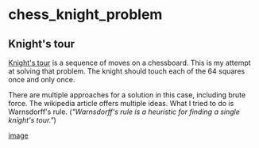 # chess_knight_problem
## Knight's tour

[Knight's tour](https://en.wikipedia.org/wiki/Knight%27s_tour) is a sequence of moves on a chessboard.
This is my attempt at solving that problem. The knight should touch each of the 64 squares once and only once.


There are multiple approaches for a solution in this case, including brute force. The wikipedia article offers multiple ideas. What I tried to do is Warnsdorff's rule. (*"Warnsdorff's rule is a heuristic for finding a single knight's tour."*)

[image](https://upload.wikimedia.org/wikipedia/commons/thumb/1/1e/Thomasson_symmetric_closed_knights_tour.svg/220px-Thomasson_symmetric_closed_knights_tour.svg.png)
